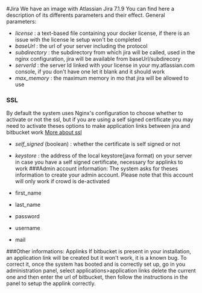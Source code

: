#Jira
We have an image with Atlassian Jira 7.1.9
You can find here a description of its differents parameters and their effect.
General parameters:
* *license* : a text-based file containing your docker license, if there is an issue with the license le setup won't be completed
* *baseUrl* : the url of your server including the protocol
* *subdirectory* : the subdirectory from which jira will be called, used in the nginx configuration, jira will be available from baseUrl/subdirecory
* *serverId* : the server Id linked with your license in your my.atlassian.com console, if you don't have one let it blank and it should work
* *max_memory* : the maximum memory in mo that jira will be allowed to use

### SSL
By default the system uses Nginx's configuration to choose whether to activate or not the ssl, but if you are using 
 a self signed certificate you may need to activate theses options to make application links between jira and bitbucket work
 [More about ssl](ssl.md)
* *self_signed* (boolean) : whether the certificate is self signed or not
* *keystore* : the address of the local keystore(java format) on your server in case you have a self signed certificate, necessary for applinks to work
###Admin account information:
The system asks for theses information to create your admin account. Please note that this account will only work if crowd is de-activated

* first_name
* last_name
* password
* username
* mail


###Other informations: Applinks
If bitbucket is present in your installation, an application link will be created but it won't work, it is a known bug.
To correct it, once the system has booted and is correctly set up, go in you administration panel, select applications>application links
delete the current one and then enter the url of bitbucket, then follow the instructions in the panel to setup the applink correctly.